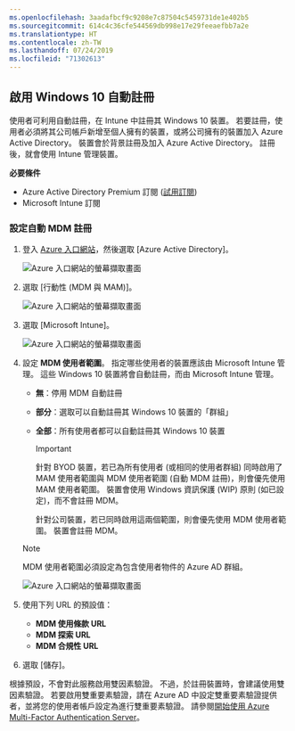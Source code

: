 ```yaml
---
ms.openlocfilehash: 3aadafbcf9c9208e7c87504c5459731de1e402b5
ms.sourcegitcommit: 614c4c36cfe544569db998e17e29feeaefbb7a2e
ms.translationtype: HT
ms.contentlocale: zh-TW
ms.lasthandoff: 07/24/2019
ms.locfileid: "71302613"
---
```

## <a name="enable-windows-10-automatic-enrollment"></a>啟用 Windows 10 自動註冊

使用者可利用自動註冊，在 Intune 中註冊其 Windows 10 裝置。 若要註冊，使用者必須將其公司帳戶新增至個人擁有的裝置，或將公司擁有的裝置加入 Azure Active Directory。 裝置會於背景註冊及加入 Azure Active Directory。 註冊後，就會使用 Intune 管理裝置。

**必要條件**
- Azure Active Directory Premium 訂閱 ([試用訂閱](http://go.microsoft.com/fwlink/?LinkID=816845))
- Microsoft Intune 訂閱


### <a name="configure-automatic-mdm-enrollment"></a>設定自動 MDM 註冊

1. 登入 [Azure 入口網站](https://portal.azure.com)，然後選取 [Azure Active Directory]。

   ![Azure 入口網站的螢幕擷取畫面](../media/auto-enroll-azure-main.png)

2. 選取 [行動性 (MDM 與 MAM)]。

   ![Azure 入口網站的螢幕擷取畫面](../media/auto-enroll-mdm.png)

3. 選取 [Microsoft Intune]。

   ![Azure 入口網站的螢幕擷取畫面](../media/auto-enroll-intune.png)

4. 設定 **MDM 使用者範圍**。 指定哪些使用者的裝置應該由 Microsoft Intune 管理。 這些 Windows 10 裝置將會自動註冊，而由 Microsoft Intune 管理。

   - **無**：停用 MDM 自動註冊
   - **部分**：選取可以自動註冊其 Windows 10 裝置的「群組」
   - **全部**：所有使用者都可以自動註冊其 Windows 10 裝置

      > [!IMPORTANT]
      > 針對 BYOD 裝置，若已為所有使用者 (或相同的使用者群組) 同時啟用了 MAM 使用者範圍與 MDM 使用者範圍 (自動 MDM 註冊)，則會優先使用 MAM 使用者範圍。 裝置會使用 Windows 資訊保護 (WIP) 原則 (如已設定)，而不會註冊 MDM。
      >
      > 針對公司裝置，若已同時啟用這兩個範圍，則會優先使用 MDM 使用者範圍。 裝置會註冊 MDM。

   > [!NOTE]
   > MDM 使用者範圍必須設定為包含使用者物件的 Azure AD 群組。

   ![Azure 入口網站的螢幕擷取畫面](../media/auto-enroll-scope.png)

5. 使用下列 URL 的預設值：
    - **MDM 使用條款 URL**
    - **MDM 探索 URL**
    - **MDM 合規性 URL**

6. 選取 [儲存]。

根據預設，不會對此服務啟用雙因素驗證。 不過，於註冊裝置時，會建議使用雙因素驗證。 若要啟用雙重要素驗證，請在 Azure AD 中設定雙重要素驗證提供者，並將您的使用者帳戶設定為進行雙重要素驗證。 請參閱[開始使用 Azure Multi-Factor Authentication Server](https://docs.microsoft.com/azure/multi-factor-authentication/multi-factor-authentication-get-started-cloud)。
